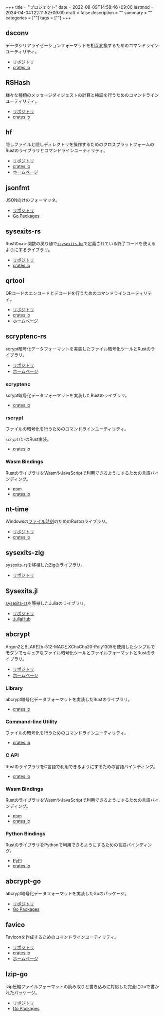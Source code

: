 +++
title = "プロジェクト"
date = 2022-08-09T14:58:46+09:00
lastmod = 2024-04-04T22:11:52+09:00
draft = false
description = ""
summary = ""
categories = [""]
tags = [""]
+++

## dsconv

データシリアライゼーションフォーマットを相互変換するためのコマンドラインユーティリティ。

- [リポジトリ](https://github.com/sorairolake/dsconv)
- [crates.io](https://crates.io/crates/dsconv)

## RSHash

様々な種類のメッセージダイジェストの計算と検証を行うためのコマンドラインユーティリティ。

- [リポジトリ](https://github.com/sorairolake/rshash)
- [crates.io](https://crates.io/crates/rshash)

## hf

隠しファイルと隠しディレクトリを操作するためのクロスプラットフォームのRustのライブラリとコマンドラインユーティリティ。

- [リポジトリ](https://github.com/sorairolake/hf)
- [crates.io](https://crates.io/crates/hf)
- [ホームページ](https://sorairolake.github.io/hf/)

## jsonfmt

JSON向けのフォーマッタ。

- [リポジトリ](https://github.com/sorairolake/jsonfmt)
- [Go Packages](https://pkg.go.dev/github.com/sorairolake/jsonfmt)

## sysexits-rs

Rustの`main`関数の戻り値で[`<sysexits.h>`](https://man.openbsd.org/sysexits)で定義されている終了コードを使えるようにするライブラリ。

- [リポジトリ](https://github.com/sorairolake/sysexits-rs)
- [crates.io](https://crates.io/crates/sysexits)

## qrtool

QRコードのエンコードとデコードを行うためのコマンドラインユーティリティ。

- [リポジトリ](https://github.com/sorairolake/qrtool)
- [crates.io](https://crates.io/crates/qrtool)
- [ホームページ](https://sorairolake.github.io/qrtool/)

## scryptenc-rs

scrypt暗号化データフォーマットを実装したファイル暗号化ツールとRustのライブラリ。

- [リポジトリ](https://github.com/sorairolake/scryptenc-rs)
- [ホームページ](https://sorairolake.github.io/scryptenc-rs/)

### scryptenc

scrypt暗号化データフォーマットを実装したRustのライブラリ。

- [crates.io](https://crates.io/crates/scryptenc)

### rscrypt

ファイルの暗号化を行うためのコマンドラインユーティリティ。

`scrypt(1)`のRust実装。

- [crates.io](https://crates.io/crates/scryptenc-cli)

### Wasm Bindings

RustのライブラリをWasmやJavaScriptで利用できるようにするための言語バインディング。

- [npm](https://www.npmjs.com/package/@sorairolake/scryptenc-wasm)
- [crates.io](https://crates.io/crates/scryptenc-wasm)

## nt-time

Windowsの[ファイル時刻](https://learn.microsoft.com/ja-jp/windows/win32/sysinfo/file-times)のためのRustのライブラリ。

- [リポジトリ](https://github.com/sorairolake/nt-time)
- [crates.io](https://crates.io/crates/nt-time)

## sysexits-zig

[sysexits-rs](#sysexits-rs)を移植したZigのライブラリ。

- [リポジトリ](https://github.com/sorairolake/sysexits-zig)

## Sysexits.jl

[sysexits-rs](#sysexits-rs)を移植したJuliaのライブラリ。

- [リポジトリ](https://github.com/sorairolake/Sysexits.jl)
- [JuliaHub](https://juliahub.com/ui/Packages/General/Sysexits)

## abcrypt

Argon2とBLAKE2b-512-MACとXChaCha20-Poly1305を使用したシンプルでモダンでセキュアなファイル暗号化ツールとファイルフォーマットとRustのライブラリ。

- [リポジトリ](https://github.com/sorairolake/abcrypt)
- [ホームページ](https://sorairolake.github.io/abcrypt/)

### Library

abcrypt暗号化データフォーマットを実装したRustのライブラリ。

- [crates.io](https://crates.io/crates/abcrypt)

### Command-line Utility

ファイルの暗号化を行うためのコマンドラインユーティリティ。

- [crates.io](https://crates.io/crates/abcrypt-cli)

### C API

RustのライブラリをC言語で利用できるようにするための言語バインディング。

- [crates.io](https://crates.io/crates/abcrypt-capi)

### Wasm Bindings

RustのライブラリをWasmやJavaScriptで利用できるようにするための言語バインディング。

- [npm](https://www.npmjs.com/package/@sorairolake/abcrypt-wasm)
- [crates.io](https://crates.io/crates/abcrypt-wasm)

### Python Bindings

RustのライブラリをPythonで利用できるようにするための言語バインディング。

- [PyPI](https://pypi.org/project/abcrypt-py/)
- [crates.io](https://crates.io/crates/abcrypt-py)

## abcrypt-go

abcrypt暗号化データフォーマットを実装したGoのパッケージ。

- [リポジトリ](https://github.com/sorairolake/abcrypt-go)
- [Go Packages](https://pkg.go.dev/github.com/sorairolake/abcrypt-go)

## favico

Faviconを作成するためのコマンドラインユーティリティ。

- [リポジトリ](https://github.com/sorairolake/favico)
- [crates.io](https://crates.io/crates/favico)
- [ホームページ](https://sorairolake.github.io/favico/)

## lzip-go

lzip圧縮ファイルフォーマットの読み取りと書き込みに対応した完全にGoで書かれたパッケージ。

- [リポジトリ](https://github.com/sorairolake/lzip-go)
- [Go Packages](https://pkg.go.dev/github.com/sorairolake/lzip-go)
